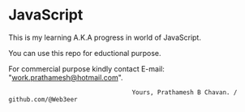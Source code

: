 # JavaScript
This is my learning A.K.A progress in world of JavaScript.

You can use this repo for eductional purpose.

For commercial purpose kindly contact E-mail: "work.prathamesh@hotmail.com".

                                      Yours, Prathamesh B Chavan. / github.com/@Web3eer 

